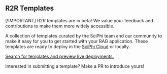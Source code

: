 ## R2R Templates

[!IMPORTANT]
R2R templates are in beta! We value your feedback and contributions to make them more widely accessible.

A collection of templates curated by the SciPhi team and our community to make it easy for you to get started with your RAG application. These templates are ready to deploy in the [SciPhi Cloud](https://app.sciphi.ai/) or locally.

[Search for templates and preview live deployments.](https://app.sciphi.ai/templates)

Interested in submitting a template? Make a PR to introduce yours!

